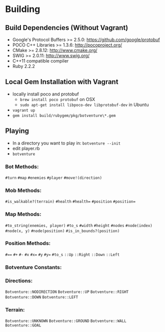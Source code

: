 # Building
## Build Dependencies (Without Vagrant)
* Google's Protocol Buffers >= 2.5.0: https://github.com/google/protobuf
* POCO C++ Libraries >= 1.3.6: http://pocoproject.org/
* CMake >= 2.8.12: http://www.cmake.org/
* SWIG >= 2.0.11: http://www.swig.org/
* C++11 compatible compiler
* Ruby 2.2.2

## Local Gem Installation with Vagrant
* locally install poco and protobuf
  * `brew install poco protobuf` on OSX
  * `sudo apt-get install libpoco-dev libprotobuf-dev` in Ubuntu
* `vagrant up`
* `gem install build/rubygem/pkg/botventure\*.gem`

## Playing
* In a directory you want to play in: `botventure --init`
* edit player.rb
* `botventure`

### Bot Methods:
`#turn`
`#map`
`#enemies`
`#player`
`#move!(direction)`

### Mob Methods:
`#is_walkable?(terrain)`
`#health`
`#health=`
`#position`
`#position=`

### Map Methods:
`#to_string(enemies, player)`
`#to_s`
`#width`
`#height`
`#nodes`
`#node(index)`
`#node(x, y)`
`#node(position)`
`#is_in_bounds?(position)`

### Position Methods:
`#==`
`#+`
`#-`
`#x`
`#x=`
`#y`
`#y=`
`#to_s`
`::Up`
`::Right`
`::Down`
`::Left`

### Botventure Constants:
### Directions:
`Botventure::NODIRECTION`
`Botventure::UP`
`Botventure::RIGHT`
`Botventure::DOWN`
`Botventure::LEFT`

### Terrain:
`Botventure::UNKNOWN`
`Botventure::GROUND`
`Botventure::WALL`
`Botventure::GOAL`
